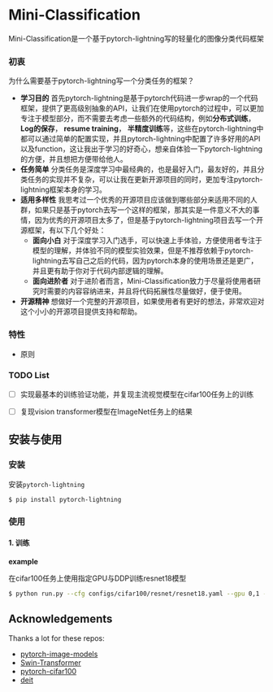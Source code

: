 # Mini-Classification
Mini-Classification是一个基于pytorch-lightning写的轻量化的图像分类代码框架


### 初衷
为什么需要基于pytorch-lightning写一个分类任务的框架？
- **学习目的** 首先pytorch-lightning是基于pytorch代码进一步wrap的一个代码框架，提供了更高级别抽象的API，让我们在使用pytorch的过程中，可以更加专注于模型部分，而不需要去考虑一些额外的代码结构，例如**分布式训练**，**Log的保存**， **resume training**， **半精度训练**等，这些在pytorch-lightning中都可以通过简单的配置实现，并且pytorch-lightning中配置了许多好用的API以及function，这让我出于学习的好奇心，想亲自体验一下pytorch-lightning的方便，并且想把方便带给他人。
- **任务简单** 分类任务是深度学习中最经典的，也是最好入门，最友好的，并且分类任务的实现并不复杂，可以让我在更新开源项目的同时，更加专注pytorch-lightning框架本身的学习。
- **适用多样性** 我思考过一个优秀的开源项目应该做到哪些部分来适用不同的人群，如果只是基于pytorch去写一个这样的框架，那其实是一件意义不大的事情，因为优秀的开源项目太多了，但是基于pytorch-lightning项目去写一个开源框架，有以下几个好处：
  - **面向小白** 对于深度学习入门选手，可以快速上手体验，方便使用者专注于模型的理解，并体验不同的模型实验效果，但是不推荐依赖于pytorch-lightning去写自己之后的代码，因为pytorch本身的使用场景还是更广，并且更有助于你对于代码内部逻辑的理解。
  - **面向进阶者** 对于进阶者而言，Mini-Classification致力于尽量将使用者研究时需要的内容容纳进来，并且将代码拓展性尽量做好，便于使用。
- **开源精神** 想做好一个完整的开源项目，如果使用者有更好的想法，非常欢迎对这个小小的开源项目提供支持和帮助。

### 特性
- 原则

### TODO List
- [ ] 实现最基本的训练验证功能，并复现主流视觉模型在cifar100任务上的训练
- [ ] 复现vision transformer模型在ImageNet任务上的结果



## 安装与使用
### 安装
安装`pytorch-lightning`
```bash
$ pip install pytorch-lightning
```

### 使用
#### 1. 训练
**example**

在cifar100任务上使用指定GPU与DDP训练resnet18模型
```bash
$ python run.py --cfg configs/cifar100/resnet/resnet18.yaml --gpu 0,1 --accelerator ddp
```

## Acknowledgements
Thanks a lot for these repos:
- [pytorch-image-models](https://github.com/rwightman/pytorch-image-models)
- [Swin-Transformer](https://github.com/microsoft/Swin-Transformer)
- [pytorch-cifar100](https://github.com/weiaicunzai/pytorch-cifar100)
- [deit](https://github.com/facebookresearch/deit)